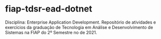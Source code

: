 # fiap-tdsr-ead-dotnet
Disciplina: Enterprise Application Development. Repositório de atividades e exercícios da graduação de Tecnologia em Análise e Desenvolvimento de Sistemas na FIAP do 2º Semestre no de 2021.
